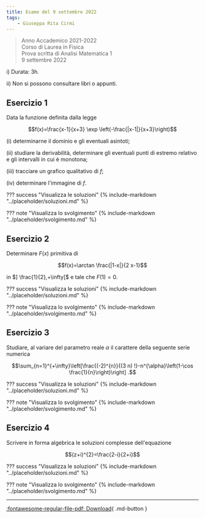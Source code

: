 ```yaml
---
title: Esame del 9 settembre 2022
tags:
    - Giuseppa Rita Cirmi
---
```


>Anno Accademico 2021-2022<br>
Corso di Laurea in Fisica<br>
Prova scritta di Analisi Matematica 1<br>
9 settembre 2022

i\) Durata: 3h.

ii\) Non si possono consultare libri o appunti.

## Esercizio 1
Data la funzione definita dalla legge

$$f(x)=\frac{x-1}{x+3} \exp \left(-\frac{|x-1|}{x+3}\right)$$

\(i) determinarne il dominio e gli eventuali asintoti;

\(ii) studiare la derivabilità, determinare gli eventuali punti di
estremo relativo e gli intervalli in cui è monotona;

\(iii) tracciare un grafico qualitativo di $f$;

\(iv) determinare l'immagine di $f$.

??? success "Visualizza le soluzioni"
    {% include-markdown "../placeholder/soluzioni.md" %}

??? note "Visualizza lo svolgimento"
    {% include-markdown "../placeholder/svolgimento.md" %}

## Esercizio 2
Determinare $F(x)$ primitiva di

$$f(x)=\arctan \frac{|1-x|}{2 x-1}$$

in $] \frac{1}{2},+\infty[$ e tale che $F(1)=0$.

??? success "Visualizza le soluzioni"
    {% include-markdown "../placeholder/soluzioni.md" %}

??? note "Visualizza lo svolgimento"
    {% include-markdown "../placeholder/svolgimento.md" %}

## Esercizio 3
Studiare, al variare del parametro reale $\alpha$ il carattere della
seguente serie numerica

$$\sum_{n=1}^{+\infty}\left[\frac{(-2)^{n}}{(3 n) !}-n^{\alpha}\left(1-\cos \frac{1}{n}\right)\right] .$$

??? success "Visualizza le soluzioni"
    {% include-markdown "../placeholder/soluzioni.md" %}

??? note "Visualizza lo svolgimento"
    {% include-markdown "../placeholder/svolgimento.md" %}

## Esercizio 4
Scrivere in forma algebrica le soluzioni complesse dell'equazione

$$(z+i)^{2}=\frac{2-i}{2+i}$$


??? success "Visualizza le soluzioni"
    {% include-markdown "../placeholder/soluzioni.md" %}

??? note "Visualizza lo svolgimento"
    {% include-markdown "../placeholder/svolgimento.md" %}

---

[:fontawesome-regular-file-pdf: Download](pdf/2022-09-09.pdf){ .md-button }
